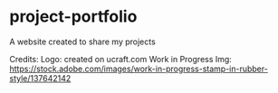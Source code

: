 # project-portfolio
A website created to share my projects

Credits:
    Logo: created on ucraft.com 
    Work in Progress Img: https://stock.adobe.com/images/work-in-progress-stamp-in-rubber-style/137642142
    
    
